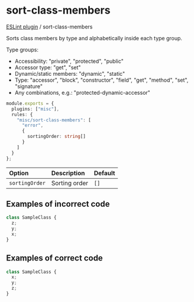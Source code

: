 # sort-class-members

[ESLint plugin](https://iliubinskii.github.io/eslint-plugin-misc/) / sort-class-members

Sorts class members by type and alphabetically inside each type group.

Type groups:
- Accessibility: "private", "protected", "public"
- Accessor type: "get", "set"
- Dynamic/static members: "dynamic", "static"
- Type: "accessor", "block", "constructor", "field", "get", "method", "set", "signature"
- Any combinations, e.g.: "protected-dynamic-accessor"

```ts
module.exports = {
  plugins: ["misc"],
  rules: {
    "misc/sort-class-members": [
      "error",
      {
        sortingOrder: string[]
      }
    ]
  }
};
```

| Option | Description | Default |
| :----- | :----- | :----- |
| `sortingOrder` | Sorting order | `[]` |

## Examples of incorrect code

```ts
class SampleClass {
  z;
  y;
  x;
}
```

## Examples of correct code

```ts
class SampleClass {
  x;
  y;
  z;
}
```